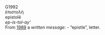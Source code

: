 G1992  
ἐπιστολή  
epistolē  
*ep-is-tol-ay‘*  
From [1989](g1989) a *written* *message:* - ”epistle”, letter.  

